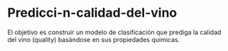 # Predicci-n-calidad-del-vino
 El objetivo es construir un modelo de clasificación que prediga la calidad del vino (quality) basándose en sus propiedades químicas.
